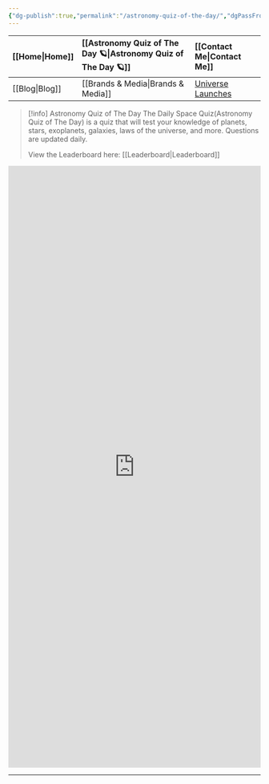 ```yaml
---
{"dg-publish":true,"permalink":"/astronomy-quiz-of-the-day/","dgPassFrontmatter":true,"noteIcon":"","created":"","updated":""}
---
```




<div class="transclusion internal-embed is-loaded"><div class="markdown-embed">



| [[Home\|Home]] | [[Astronomy Quiz of The Day 🪐\|Astronomy Quiz of The Day 🪐]] | [[Contact Me\|Contact Me]]                                |
|:-------- |:-------------------------------- |:--------------------------------------------- |
| [[Blog\|Blog]] | [[Brands & Media\|Brands & Media]]           | [Universe Launches](https://stardashusa.com/) |


</div></div>


> [!info] Astronomy Quiz of The Day
> The Daily Space Quiz(Astronomy Quiz of The Day) is a quiz that will test your knowledge of planets, stars, exoplanets, galaxies, laws of the universe, and more. Questions are updated daily.
> 
> View the Leaderboard here: [[Leaderboard\|Leaderboard]]






<iframe style="border:none;width:100%;" height="1200px" src="https://opnform.com/forms/astronomy-quiz-of-the-day"></iframe>

-----




